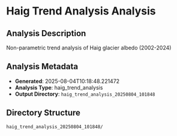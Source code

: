 # Haig Trend Analysis Analysis

## Analysis Description

Non-parametric trend analysis of Haig glacier albedo (2002-2024)

## Analysis Metadata

- **Generated**: 2025-08-04T10:18:48.221472
- **Analysis Type**: haig_trend_analysis
- **Output Directory**: `haig_trend_analysis_20250804_101848`

## Directory Structure

```
haig_trend_analysis_20250804_101848/
